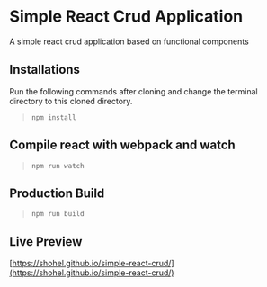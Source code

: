 # Simple React Crud Application
A simple react crud application based on functional components

## Installations

Run the following commands after cloning and change the terminal directory to this cloned directory.

> `npm install`

## Compile react with webpack and watch

> `npm run watch`

## Production Build

> `npm run build`

## Live Preview

[https://shohel.github.io/simple-react-crud/](https://shohel.github.io/simple-react-crud/)